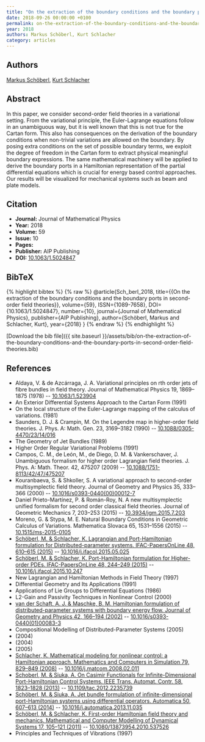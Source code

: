 ```yaml
---
title: "On the extraction of the boundary conditions and the boundary ports in second-order field theories"
date: 2018-09-26 00:00:00 +0100
permalink: on-the-extraction-of-the-boundary-conditions-and-the-boundary-ports-in-second-order-field-theories
year: 2018
authors: Markus Schöberl, Kurt Schlacher
category: articles
---
```

 
## Authors
[Markus Schöberl](authors/markus-schoberl), [Kurt Schlacher](authors/kurt-schlacher)
 
## Abstract
In this paper, we consider second-order field theories in a variational setting. From the variational principle, the Euler-Lagrange equations follow in an unambiguous way, but it is well known that this is not true for the Cartan form. This also has consequences on the derivation of the boundary conditions when non-trivial variations are allowed on the boundary. By posing extra conditions on the set of possible boundary terms, we exploit the degree of freedom in the Cartan form to extract physical meaningful boundary expressions. The same mathematical machinery will be applied to derive the boundary ports in a Hamiltonian representation of the partial differential equations which is crucial for energy based control approaches. Our results will be visualized for mechanical systems such as beam and plate models.
 
## Citation
- **Journal:** Journal of Mathematical Physics
- **Year:** 2018
- **Volume:** 59
- **Issue:** 10
- **Pages:** 
- **Publisher:** AIP Publishing
- **DOI:** [10.1063/1.5024847](https://doi.org/10.1063/1.5024847)
 
## BibTeX
{% highlight bibtex %}
{% raw %}
@article{Sch_berl_2018,
  title={{On the extraction of the boundary conditions and the boundary ports in second-order field theories}},
  volume={59},
  ISSN={1089-7658},
  DOI={10.1063/1.5024847},
  number={10},
  journal={Journal of Mathematical Physics},
  publisher={AIP Publishing},
  author={Schöberl, Markus and Schlacher, Kurt},
  year={2018}
}
{% endraw %}
{% endhighlight %}
 
[Download the bib file]({{ site.baseurl }}/assets/bib/on-the-extraction-of-the-boundary-conditions-and-the-boundary-ports-in-second-order-field-theories.bib)
 
## References
- Aldaya, V. & de Azcárraga, J. A. Variational principles on rth order jets of fibre bundles in field theory. Journal of Mathematical Physics 19, 1869–1875 (1978) -- [10.1063/1.523904](https://doi.org/10.1063/1.523904)
- An Exterior Differential Systems Approach to the Cartan Form (1991)
- On the local structure of the Euler-Lagrange mapping of the calculus of variations. (1981)
- Saunders, D. J. & Crampin, M. On the Legendre map in higher-order field theories. J. Phys. A: Math. Gen. 23, 3169–3182 (1990) -- [10.1088/0305-4470/23/14/016](https://doi.org/10.1088/0305-4470/23/14/016)
- The Geometry of Jet Bundles (1989)
- Higher Order Regular Variational Problems (1991)
- Campos, C. M., de León, M., de Diego, D. M. & Vankerschaver, J. Unambiguous formalism for higher order Lagrangian field theories. J. Phys. A: Math. Theor. 42, 475207 (2009) -- [10.1088/1751-8113/42/47/475207](https://doi.org/10.1088/1751-8113/42/47/475207)
- Kouranbaeva, S. & Shkoller, S. A variational approach to second-order multisymplectic field theory. Journal of Geometry and Physics 35, 333–366 (2000) -- [10.1016/s0393-0440(00)00012-7](https://doi.org/10.1016/s0393-0440(00)00012-7)
- Daniel Prieto-Martínez, P. & Román-Roy, N. A new multisymplectic unified formalism for second order classical field theories. Journal of Geometric Mechanics 7, 203–253 (2015) -- [10.3934/jgm.2015.7.203](https://doi.org/10.3934/jgm.2015.7.203)
- Moreno, G. & Stypa, M. E. Natural Boundary Conditions in Geometric Calculus of Variations. Mathematica Slovaca 65, 1531–1556 (2015) -- [10.1515/ms-2015-0105](https://doi.org/10.1515/ms-2015-0105)
- [Schöberl, M. & Schlacher, K. Lagrangian and Port-Hamiltonian formulation for Distributed-parameter systems. IFAC-PapersOnLine 48, 610–615 (2015)](lagrangian-and-port-hamiltonian-formulation-for-distributed-parameter-systems) -- [10.1016/j.ifacol.2015.05.025](https://doi.org/10.1016/j.ifacol.2015.05.025)
- [Schöberl, M. & Schlacher, K. Port-Hamiltonian formulation for Higher-order PDEs. IFAC-PapersOnLine 48, 244–249 (2015)](port-hamiltonian-formulation-for-higher-order-pdes) -- [10.1016/j.ifacol.2015.10.247](https://doi.org/10.1016/j.ifacol.2015.10.247)
- New Lagrangian and Hamiltonian Methods in Field Theory (1997)
- Differential Geometry and Its Applications (1991)
- Applications of Lie Groups to Differential Equations (1986)
- L2-Gain and Passivity Techniques in Nonlinear Control (2000)
- [van der Schaft, A. J. & Maschke, B. M. Hamiltonian formulation of distributed-parameter systems with boundary energy flow. Journal of Geometry and Physics 42, 166–194 (2002)](hamiltonian-formulation-of-distributed-parameter-systems-with-boundary-energy-flow) -- [10.1016/s0393-0440(01)00083-3](https://doi.org/10.1016/s0393-0440(01)00083-3)
- Compositional Modelling of Distributed-Parameter Systems (2005)
- (2004)
- (2004)
- (2005)
- [Schlacher, K. Mathematical modeling for nonlinear control: a Hamiltonian approach. Mathematics and Computers in Simulation 79, 829–849 (2008)](mathematical-modeling-for-nonlinear-control-a-hamiltonian-approach) -- [10.1016/j.matcom.2008.02.011](https://doi.org/10.1016/j.matcom.2008.02.011)
- [Schoberl, M. & Siuka, A. On Casimir Functionals for Infinite-Dimensional Port-Hamiltonian Control Systems. IEEE Trans. Automat. Contr. 58, 1823–1828 (2013)](on-casimir-functionals-for-infinite-dimensional-port-hamiltonian-control-systems) -- [10.1109/tac.2012.2235739](https://doi.org/10.1109/tac.2012.2235739)
- [Schöberl, M. & Siuka, A. Jet bundle formulation of infinite-dimensional port-Hamiltonian systems using differential operators. Automatica 50, 607–613 (2014)](jet-bundle-formulation-of-infinite-dimensional-port-hamiltonian-systems-using-differential-operators) -- [10.1016/j.automatica.2013.11.035](https://doi.org/10.1016/j.automatica.2013.11.035)
- [Schöberl, M. & Schlacher, K. First-order Hamiltonian field theory and mechanics. Mathematical and Computer Modelling of Dynamical Systems 17, 105–121 (2011)](first-order-hamiltonian-field-theory-and-mechanics) -- [10.1080/13873954.2010.537526](https://doi.org/10.1080/13873954.2010.537526)
- Principles and Techniques of Vibrations (1997)

